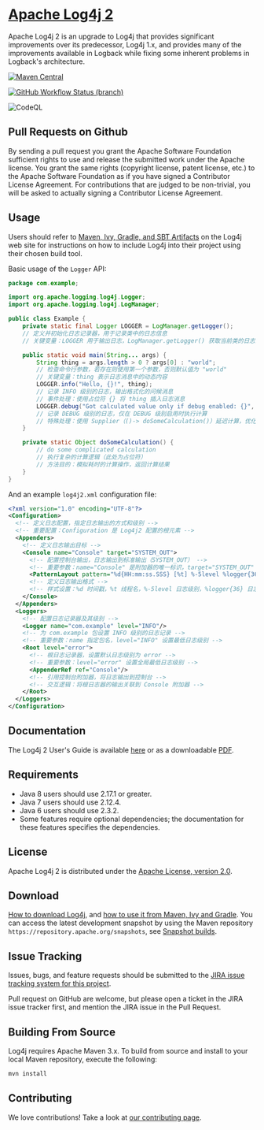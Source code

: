# [Apache Log4j 2](https://logging.apache.org/log4j/2.x/)

Apache Log4j 2 is an upgrade to Log4j that provides significant improvements over its predecessor, Log4j 1.x,
and provides many of the improvements available in Logback while fixing some inherent problems in Logback's architecture.
<!-- Apache Log4j 2 是对 Log4j 的升级，相比其前身 Log4j 1.x 提供了显著的改进， -->
<!-- 同时包含了 Logback 中的许多改进，并修复了 Logback 架构中的一些固有问题。 -->

[![Maven Central](https://img.shields.io/maven-central/v/org.apache.logging.log4j/log4j-api.svg)](https://search.maven.org/artifact/org.apache.logging.log4j/log4j-api)
<!-- Maven Central 徽章，显示 Log4j API 的最新版本并链接到 Maven 仓库 -->
[![GitHub Workflow Status (branch)](https://img.shields.io/github/workflow/status/apache/logging-log4j2/build/release-2.x)](https://github.com/apache/logging-log4j2/actions/workflows/build.yml)
<!-- GitHub 工作流程状态徽章，显示 release-2.x 分支的构建状态 -->
![CodeQL](https://github.com/apache/logging-log4j2/actions/workflows/codeql-analysis.yml/badge.svg)
<!-- CodeQL 徽章，显示代码质量分析的状态 -->

## Pull Requests on Github

By sending a pull request you grant the Apache Software Foundation sufficient rights to use and release the submitted
work under the Apache license. You grant the same rights (copyright license, patent license, etc.) to the
Apache Software Foundation as if you have signed a Contributor License Agreement. For contributions that are
judged to be non-trivial, you will be asked to actually signing a Contributor License Agreement.
<!-- 通过提交拉取请求，您授予 Apache 软件基金会足够的使用和发布提交工作的权利， -->
<!-- 根据 Apache 许可证。您授予 Apache 软件基金会的权利（版权许可、专利许可等） -->
<!-- 等同于签署了贡献者许可协议。对于被认为是非 trivial 的贡献，您需要实际签署贡献者许可协议。 -->
<!-- 注意事项：非 trivial 贡献需签署正式协议以确保法律合规性。 -->

## Usage

Users should refer to [Maven, Ivy, Gradle, and SBT Artifacts](http://logging.apache.org/log4j/2.x/maven-artifacts.html)
on the Log4j web site for instructions on how to include Log4j into their project using their chosen build tool.
<!-- 用户应参考 Log4j 网站上的 Maven、Ivy、Gradle 和 SBT 工件说明， -->
<!-- 以了解如何使用所选构建工具将 Log4j 集成到项目中。 -->

Basic usage of the `Logger` API:
<!-- Logger API 的基本用法 -->

```java
package com.example;

import org.apache.logging.log4j.Logger;
import org.apache.logging.log4j.LogManager;

public class Example {
    private static final Logger LOGGER = LogManager.getLogger();
    // 定义并初始化日志记录器，用于记录类中的日志信息
    // 关键变量：LOGGER 用于输出日志，LogManager.getLogger() 获取当前类的日志实例

    public static void main(String... args) {
        String thing = args.length > 0 ? args[0] : "world";
        // 检查命令行参数，若存在则使用第一个参数，否则默认值为 "world"
        // 关键变量：thing 表示日志消息中的动态内容
        LOGGER.info("Hello, {}!", thing);
        // 记录 INFO 级别的日志，输出格式化的问候消息
        // 事件处理：使用占位符 {} 将 thing 插入日志消息
        LOGGER.debug("Got calculated value only if debug enabled: {}", () -> doSomeCalculation());
        // 记录 DEBUG 级别的日志，仅在 DEBUG 级别启用时执行计算
        // 特殊处理：使用 Supplier（()-> doSomeCalculation()）延迟计算，优化性能
    }

    private static Object doSomeCalculation() {
        // do some complicated calculation
        // 执行复杂的计算逻辑（此处为占位符）
        // 方法目的：模拟耗时的计算操作，返回计算结果
    }
}
```

And an example `log4j2.xml` configuration file:
<!-- 示例 log4j2.xml 配置文件 -->

```xml
<?xml version="1.0" encoding="UTF-8"?>
<Configuration>
  <!-- 定义日志配置，指定日志输出的方式和级别 -->
  <!-- 重要配置：Configuration 是 Log4j2 配置的根元素 -->
  <Appenders>
    <!-- 定义日志输出目标 -->
    <Console name="Console" target="SYSTEM_OUT">
      <!-- 配置控制台输出，日志输出到标准输出（SYSTEM_OUT） -->
      <!-- 重要参数：name="Console" 是附加器的唯一标识，target="SYSTEM_OUT" 指定输出到控制台 -->
      <PatternLayout pattern="%d{HH:mm:ss.SSS} [%t] %-5level %logger{36} - %msg%n"/>
      <!-- 定义日志输出格式 -->
      <!-- 样式设置：%d 时间戳，%t 线程名，%-5level 日志级别，%logger{36} 日志名称，%msg 消息，%n 换行 -->
    </Console>
  </Appenders>
  <Loggers>
    <!-- 配置日志记录器及其级别 -->
    <Logger name="com.example" level="INFO"/>
    <!-- 为 com.example 包设置 INFO 级别的日志记录 -->
    <!-- 重要参数：name 指定包名，level="INFO" 设置最低日志级别 -->
    <Root level="error">
      <!-- 根日志记录器，设置默认日志级别为 error -->
      <!-- 重要参数：level="error" 设置全局最低日志级别 -->
      <AppenderRef ref="Console"/>
      <!-- 引用控制台附加器，将日志输出到控制台 -->
      <!-- 交互逻辑：将根日志器的输出关联到 Console 附加器 -->
    </Root>
  </Loggers>
</Configuration>
```

## Documentation

The Log4j 2 User's Guide is available [here](https://logging.apache.org/log4j/2.x/manual/index.html) or as a downloadable
[PDF](https://logging.apache.org/log4j/2.x/log4j-users-guide.pdf).
<!-- Log4j 2 用户指南可在线查看或下载为 PDF 格式 -->
<!-- 提供用户参考文档的访问方式 -->

## Requirements

* Java 8 users should use 2.17.1 or greater.
* Java 7 users should use 2.12.4.
* Java 6 users should use 2.3.2.
* Some features require optional dependencies; the documentation for these features specifies the dependencies.
<!-- Java 8 用户应使用 2.17.1 或更高版本 -->
<!-- Java 7 用户应使用 2.12.4 -->
<!-- Java 6 用户应使用 2.3.2 -->
<!-- 某些功能需要可选依赖，相关文档中指定了依赖要求 -->
<!-- 重要配置：不同 Java 版本对应的 Log4j 版本要求 -->

## License

Apache Log4j 2 is distributed under the [Apache License, version 2.0](http://www.apache.org/licenses/LICENSE-2.0.html).
<!-- Apache Log4j 2 基于 Apache 许可证 2.0 版分发 -->
<!-- 说明项目的开源许可证 -->

## Download

[How to download Log4j](http://logging.apache.org/log4j/2.x/download.html),
and [how to use it from Maven, Ivy and Gradle](http://logging.apache.org/log4j/2.x/maven-artifacts.html).
You can access the latest development snapshot by using the Maven repository `https://repository.apache.org/snapshots`,
see [Snapshot builds](https://logging.apache.org/log4j/2.x/maven-artifacts.html#Snapshot_builds).
<!-- 如何下载 Log4j 以及通过 Maven、Ivy 和 Gradle 使用 -->
<!-- 通过 Maven 仓库 `https://repository.apache.org/snapshots` 获取最新开发快照 -->
<!-- 提供下载和集成 Log4j 的指南 -->

## Issue Tracking

Issues, bugs, and feature requests should be submitted to the
[JIRA issue tracking system for this project](https://issues.apache.org/jira/browse/LOG4J2).
<!-- 问题、错误和功能请求应提交到项目的 JIRA 问题跟踪系统 -->
<!-- 说明问题跟踪和反馈的流程 -->

Pull request on GitHub are welcome, but please open a ticket in the JIRA issue tracker first, and mention the
JIRA issue in the Pull Request.
<!-- 欢迎在 GitHub 提交拉取请求，但需先在 JIRA 问题跟踪器中创建问题，并在拉取请求中提及 JIRA 问题 -->
<!-- 交互逻辑：确保拉取请求与 JIRA 问题关联以便跟踪 -->

## Building From Source

Log4j requires Apache Maven 3.x. To build from source and install to your local Maven repository, execute the following:

```sh
mvn install
```
<!-- Log4j 需要 Apache Maven 3.x。从源代码构建并安装到本地 Maven 仓库，执行以下命令 -->
<!-- 说明从源代码构建 Log4j 的步骤 -->

## Contributing

We love contributions! Take a look at
[our contributing page](https://github.com/apache/logging-log4j2/blob/master/CONTRIBUTING.md).
<!-- 我们欢迎贡献！请查看贡献页面 -->
<!-- 提供贡献项目的指导链接 -->

